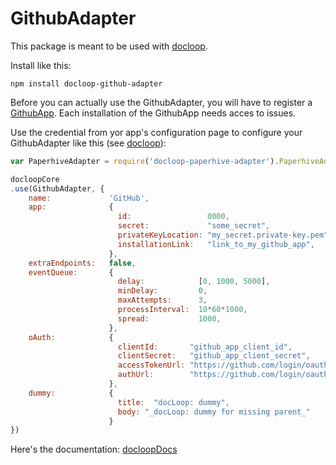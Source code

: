 # GithubAdapter


This package is meant to be used with [docloop](https://github.com/docloop/core).

Install like this:

    npm install docloop-github-adapter


Before you can actually use the GithubAdapter, you will have to register a [GithubApp](https://developer.github.com/apps/).
Each installation of the GithubApp needs acces to issues. 

Use the credential from yor app's configuration page to configure your GithubAdapter like this (see [docloop](https://github.com/docloop/core)):


```javascript
var PaperhiveAdapter = require('docloop-paperhive-adapter').PaperhiveAdapter 

docloopCore
.use(GithubAdapter, {
    name:             'GitHub',
    app:              {
                        id:                 0000,
                        secret:             "some_secret",
                        privateKeyLocation: "my_secret.private-key.pem",
                        installationLink:   "link_to_my_github_app",
                      },
    extraEndpoints:   false,
    eventQueue:       {
                        delay:            [0, 1000, 5000],
                        minDelay:         0,
                        maxAttempts:      3,
                        processInterval:  10*60*1000,
                        spread:           1000,
                      },
    oAuth:            {
                        clientId:       "github_app_client_id",
                        clientSecret:   "github_app_client_secret",
                        accessTokenUrl: "https://github.com/login/oauth/access_token",                  
                        authUrl:        "https://github.com/login/oauth/authorize?scope=user:email&client_id={{github_app_client_id}}",
                      },
    dummy:            {
                        title:  "docLoop: dummy",
                        body: "_docLoop: dummy for missing parent_"
                      }
})
```

Here's the documentation: [docloopDocs](https://docloop.net/docs)